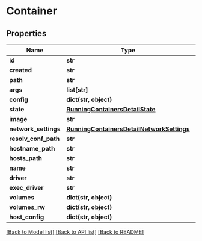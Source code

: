 # Container

## Properties
Name | Type | Description | Notes
------------ | ------------- | ------------- | -------------
**id** | **str** |  | [optional] 
**created** | **str** |  | [optional] 
**path** | **str** |  | [optional] 
**args** | **list[str]** |  | [optional] 
**config** | **dict(str, object)** |  | [optional] 
**state** | [**RunningContainersDetailState**](RunningContainersDetailState.md) |  | [optional] 
**image** | **str** |  | [optional] 
**network_settings** | [**RunningContainersDetailNetworkSettings**](RunningContainersDetailNetworkSettings.md) |  | [optional] 
**resolv_conf_path** | **str** |  | [optional] 
**hostname_path** | **str** |  | [optional] 
**hosts_path** | **str** |  | [optional] 
**name** | **str** |  | [optional] 
**driver** | **str** |  | [optional] 
**exec_driver** | **str** |  | [optional] 
**volumes** | **dict(str, object)** |  | [optional] 
**volumes_rw** | **dict(str, object)** |  | [optional] 
**host_config** | **dict(str, object)** |  | [optional] 

[[Back to Model list]](../README.md#documentation-for-models) [[Back to API list]](../README.md#documentation-for-api-endpoints) [[Back to README]](../README.md)


